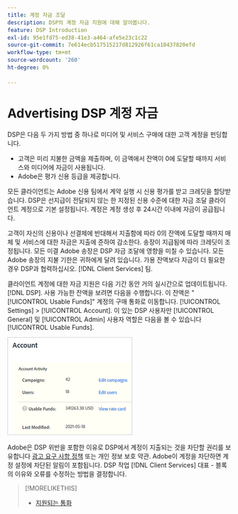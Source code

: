 ```yaml
---
title: 계정 자금 조달
description: DSP의 계정 자금 지원에 대해 알아봅니다.
feature: DSP Introduction
exl-id: 95e1fd75-ed38-41e3-a464-afe5e23c1c22
source-git-commit: 7e614ecb517515217d812926f61ca10437820efd
workflow-type: tm+mt
source-wordcount: '260'
ht-degree: 0%

---
```


# Advertising DSP 계정 자금

DSP은 다음 두 가지 방법 중 하나로 미디어 및 서비스 구매에 대한 고객 계정을 펀딩합니다.

* 고객은 미리 지불한 금액을 제출하며, 이 금액에서 잔액이 0에 도달할 때까지 서비스와 미디어에 자금이 사용됩니다.
* Adobe은 평가 신용 등급을 제공합니다.

모든 클라이언트는 Adobe 신용 팀에서 계약 실행 시 신용 평가를 받고 크레딧을 할당받습니다. DSP은 선지급이 전달되지 않는 한 지정된 신용 수준에 대한 자금 조달 클라이언트 계정으로 기본 설정됩니다. 계정은 계정 생성 후 24시간 이내에 자금이 공급됩니다.

고객이 자신의 신용이나 선결제에 반대해서 지출함에 따라 0의 잔액에 도달할 때까지 매체 및 서비스에 대한 자금은 지출에 준하여 감소한다. 송장이 지급됨에 따라 크레딧이 조정됩니다. 모든 미결 Adobe 송장은 DSP 자금 조달에 영향을 미칠 수 있습니다. 모든 Adobe 송장의 지불 기한은 귀하에게 달려 있습니다. 가용 잔액보다 자금이 더 필요한 경우 DSP과 협력하십시오. [!DNL Client Services] 팀.

클라이언트 계정에 대한 자금 지원은 다음 기간 동안 거의 실시간으로 업데이트됩니다. [!DNL DSP]. 사용 가능한 잔액을 보려면 다음을 수행합니다. 이 잔액은 &quot;[!UICONTROL Usable Funds]&quot; 계정의 구매 통화로 이동합니다. [!UICONTROL Settings] > [!UICONTROL Account]. 이 있는 DSP 사용자만 [!UICONTROL General] 및 [!UICONTROL Admin] 사용자 역할은 다음을 볼 수 있습니다 [!UICONTROL Usable Funds].

![계정에 사용할 수 있는 자금](/help/dsp/assets/account-usable-funds.png)

Adobe은 DSP 위반을 포함한 이유로 DSP에서 계정이 지출되는 것을 차단할 권리를 보유합니다 [광고 요구 사항 정책](/help/policies/ad-requirements-policy.md) 또는 개인 정보 보호 약관. Adobe이 계정을 차단하면 계정 설정에 차단된 알림이 포함됩니다. DSP 작업 [!DNL Client Services] 대표 - 블록의 이유와 오류를 수정하는 방법을 결정합니다.

>[!MORELIKETHIS]
>
>* [지원되는 통화](/help/dsp/currency.md)

